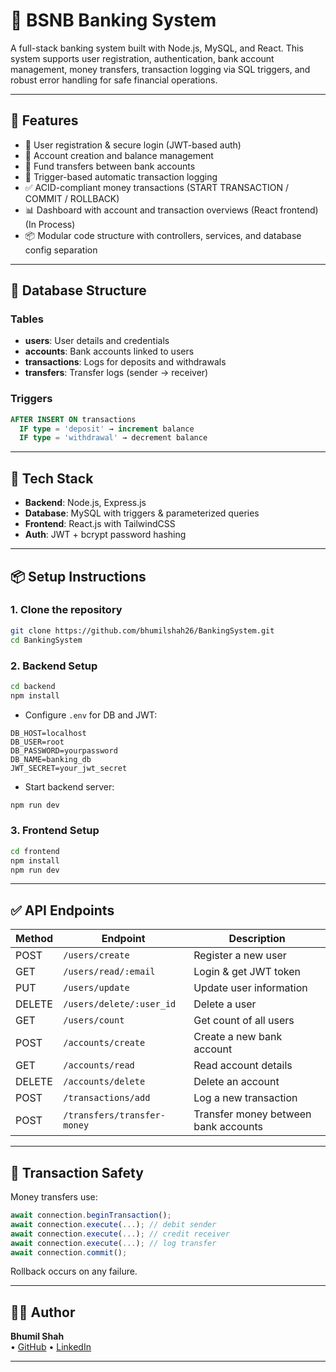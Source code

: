 # 🏦 BSNB Banking System

A full-stack banking system built with Node.js, MySQL, and React. This system supports user registration, authentication, bank account management, money transfers, transaction logging via SQL triggers, and robust error handling for safe financial operations.

---

## 🚀 Features

- 🔐 User registration & secure login (JWT-based auth)
- 🧾 Account creation and balance management
- 💸 Fund transfers between bank accounts
- 🧠 Trigger-based automatic transaction logging
- ✅ ACID-compliant money transactions (START TRANSACTION / COMMIT / ROLLBACK)
- 📊 Dashboard with account and transaction overviews (React frontend) <br>(In Process)
- 📦 Modular code structure with controllers, services, and database config separation

---

## 🧱 Database Structure

### Tables

- **users**: User details and credentials
- **accounts**: Bank accounts linked to users
- **transactions**: Logs for deposits and withdrawals
- **transfers**: Transfer logs (sender → receiver)

### Triggers

```sql
AFTER INSERT ON transactions
  IF type = 'deposit' → increment balance
  IF type = 'withdrawal' → decrement balance
```

---

## 🔧 Tech Stack

- **Backend**: Node.js, Express.js
- **Database**: MySQL with triggers & parameterized queries
- **Frontend**: React.js with TailwindCSS
- **Auth**: JWT + bcrypt password hashing

---

## 📦 Setup Instructions

### 1. Clone the repository

```bash
git clone https://github.com/bhumilshah26/BankingSystem.git
cd BankingSystem
```

### 2. Backend Setup

```bash
cd backend
npm install
```

- Configure `.env` for DB and JWT:
```env
DB_HOST=localhost
DB_USER=root
DB_PASSWORD=yourpassword
DB_NAME=banking_db
JWT_SECRET=your_jwt_secret
```

- Start backend server:
```bash
npm run dev
```

### 3. Frontend Setup

```bash
cd frontend
npm install
npm run dev
```

---

## ✅ API Endpoints

| Method | Endpoint                    | Description                          |
| ------ | --------------------------- | ------------------------------------ |
| POST   | `/users/create`             | Register a new user                  |
| GET    | `/users/read/:email`        | Login & get JWT token                |
| PUT    | `/users/update`             | Update user information              |
| DELETE | `/users/delete/:user_id`    | Delete a user                        |
| GET    | `/users/count`              | Get count of all users               |
| POST   | `/accounts/create`          | Create a new bank account            |
| GET    | `/accounts/read`            | Read account details                 |
| DELETE | `/accounts/delete`          | Delete an account                    |
| POST   | `/transactions/add`         | Log a new transaction                |
| POST   | `/transfers/transfer-money` | Transfer money between bank accounts |

---

## 🧠 Transaction Safety

Money transfers use:

```js
await connection.beginTransaction();
await connection.execute(...); // debit sender
await connection.execute(...); // credit receiver
await connection.execute(...); // log transfer
await connection.commit();
```

Rollback occurs on any failure.

---

## 👨‍💻 Author

**Bhumil Shah**  
• [GitHub](https://github.com/bhumilshah26) • [LinkedIn](https://linkedin.com/in/bhumilshah26)

---